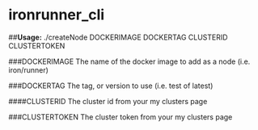# ironrunner_cli

##**Usage:** ./createNode DOCKERIMAGE DOCKERTAG CLUSTERID CLUSTERTOKEN

###DOCKERIMAGE
The name of the docker image to add as a node (i.e. iron/runner)

###DOCKERTAG
The tag, or version to use (i.e. test of latest)

####CLUSTERID 
The cluster id from your my clusters page

###CLUSTERTOKEN
The cluster token from your my clusters page
